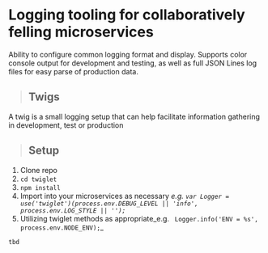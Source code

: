 Logging tooling for collaboratively felling microservices
==================================================================================
Ability to configure common logging format and display. Supports color console output for development and testing, as well as full JSON Lines log files for easy parse of production data.

>## Twigs 
 A twig is a small logging setup that can help facilitate information gathering in development, test or production

  
>## Setup 

1. Clone repo
2. `cd twiglet`
3. `npm install`
4. Import into your microservices as necessary _e.g. `var Logger = use('twiglet')(process.env.DEBUG_LEVEL || 'info', process.env.LOG_STYLE || '');`_
5. Utilizing twiglet methods as appropriate_e.g. ` Logger.info('ENV = %s', process.env.NODE_ENV);`_ 
  
  ```
  tbd
  ```

